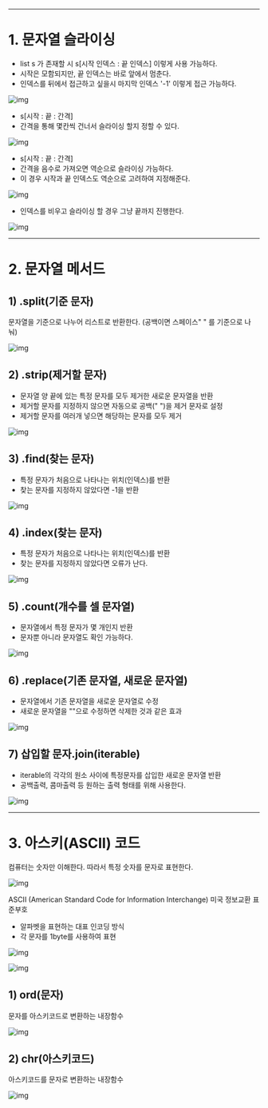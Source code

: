 ------

# 1. 문자열 슬라이싱

- list s 가 존재할 시 s[시작 인덱스 : 끝 인덱스] 이렇게 사용 가능하다.
- 시작은 모함되지만, 끝 인덱스는 바로 앞에서 멈춘다.
- 인덱스를 뒤에서 접근하고 싶을시 마지막 인덱스 '-1' 이렇게 접근 가능하다. 



![img](문자열(String).assets/img-168173411289516.png)



 

- s[시작 : 끝 : 간격]
- 간격을 통해 몇칸씩 건너서 슬라이싱 할지 정할 수 있다.



![img](문자열(String).assets/img-16817341128921.png)



 

- s[시작 : 끝 : 간격]
- 간격을 음수로 가져오면 역순으로 슬라이싱 가능하다.
- 이 경우 시작과 끝 인덱스도 역순으로 고려하여 지정해준다.



![img](문자열(String).assets/img-16817341128932.png)



 

- 인덱스를 비우고 슬라이싱 할 경우 그냥 끝까지 진행한다.



![img](문자열(String).assets/img-16817341128933.png)



 

 

 

------

# 2. 문자열 메서드

## 1) .split(기준 문자)

문자열을 기준으로 나누어 리스트로 반환한다. (공백이면 스페이스" " 를 기준으로 나눠)



![img](문자열(String).assets/img-16817341128934.png)



 

## 2) .strip(제거할 문자)

- 문자열 양 끝에 있는 특정 문자를 모두 제거한 새로운 문자열을 반환
- 제거할 문자를 지정하지 않으면 자동으로 공백(" ")을 제거 문자로 설정
- 제거할 문자를 여러개 넣으면 해당하는 문자를 모두 제거



![img](문자열(String).assets/img-16817341128935.png)



 

## 3) .find(찾는 문자)

- 특정 문자가 처음으로 나타나는 위치(인덱스)를 반환
- 찾는 문자를 지정하지 않았다면 -1을 반환



![img](문자열(String).assets/img-16817341128936.png)



 

## 4) .index(찾는 문자)

- 특정 문자가 처음으로 나타나는 위치(인덱스)를 반환
- 찾는 문자를 지정하지 않았다면 오류가 난다.



![img](문자열(String).assets/img-16817341128937.png)



 

## 5) .count(개수를 셀 문자열)

- 문자열에서 특정 문자가 몇 개인지 반환
- 문자뿐 아니라 문자열도 확인 가능하다.



![img](문자열(String).assets/img-16817341128938.png)



 

## 6) .replace(기존 문자열, 새로운 문자열)

- 문자열에서 기존 문자열을 새로운 문자열로 수정
- 새로운 문자열을 ""으로 수정하면 삭제한 것과 같은 효과



![img](문자열(String).assets/img-16817341128939.png)



 

## 7) 삽입할 문자.join(iterable)

- iterable의 각각의 원소 사이에 특정문자를 삽입한 새로운 문자열 반환
- 공백출력, 콤마출력 등 원하는 출력 형태를 위해 사용한다.



![img](문자열(String).assets/img-168173411289410.png)



 

 

 

------

# 3. 아스키(ASCII) 코드

컴퓨터는 숫자만 이해한다. 따라서 특정 숫자를 문자로 표현한다.



![img](문자열(String).assets/img-168173411289411.png)



 

ASCII (American Standard Code for Information Interchange) 미국 정보교환 표준부호

- 알파벳을 표현하는 대표 인코딩 방식
- 각 문자를 1byte를 사용하여 표현



![img](문자열(String).assets/img-168173411289412.png)

![img](문자열(String).assets/img-168173411289413.png)



 

## 1) ord(문자)

문자를 아스키코드로 변환하는 내장함수



![img](문자열(String).assets/img-168173411289414.png)





## 2) chr(아스키코드)

아스키코드를 문자로 변환하는 내장함수



![img](문자열(String).assets/img-168173411289415.png)